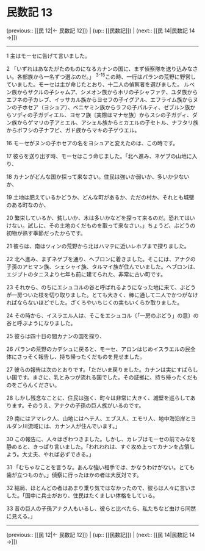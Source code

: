 # 民数記 13

(previous:: [[民 12|← 民数記 12]]) | (up:: [[民数記]]) | (next:: [[民 14|民数記 14 →]])

***




1 
主はモーセに告げて言いました。 



2 
「いずれはあなたがたのものになるカナンの国に、まず偵察隊を送り込みなさい。各部族から一名ずつ選ぶのだ。」 <sup class="versenum">3-15</sup>この時、一行はパランの荒野に野営していました。モーセは主が命じたとおり、十二人の偵察者を選びました。 ルベン族からザクルの子シャムア、シメオン族からホリの子シャファテ、ユダ族からエフネの子カレブ、イッサカル族からヨセフの子イグアル、エフライム族からヌンの子ホセア（ヨシュア）、ベニヤミン族からラフの子パルティ、ゼブルン族からソディの子ガディエル、ヨセフ族〔実際はマナセ族〕からスシの子ガディ、ダン族からゲマリの子アミエル、アシェル族からミカエルの子セトル、ナフタリ族からボフシの子ナフビ、ガド族からマキの子ゲウエル。 



16 
モーセがヌンの子ホセアの名をヨシュアと変えたのは、この時です。 



17 
彼らを送り出す時、モーセはこう命じました。「北へ進み、ネゲブの山地に入り、 



18 
カナンがどんな国か探って来なさい。住民は強いか弱いか、多いか少ないか、 



19 
土地は肥えているかどうか、どんな町があるか、ただの村か、それとも城壁のある町なのか、 



20 
繁栄しているか、貧しいか、木は多いかなどを探って来るのだ。恐れてはいけない。試しに、その土地のくだものを取って来なさい。」ちょうど、ぶどうの初物が熟す季節だったからです。 



21 
彼らは、南はツィンの荒野から北はハマテに近いレホブまで探りました。 



22 
北へ進み、まずネゲブを通り、ヘブロンに着きました。そこには、アナクの子孫のアヒマン族、シェシャイ族、タルマイ族が住んでいました。ヘブロンは、エジプトのタニスより七年も前に建てられた、非常に古い町です。 



23 
それから、のちにエシュコルの谷と呼ばれるようになった地に来て、ぶどうが一房ついた枝を切り取りました。とても大きく、棒に通して二人でかつがなければならないほどでした。ざくろやいちじくの実もいくらか取りました。 



24 
その時から、イスラエル人は、そこをエシュコル〔「一房のぶどう」の意〕の谷と呼ぶようになりました。 



25 
彼らは四十日の間カナンの国を探り、 



26 
パランの荒野のカデシュに戻ると、モーセ、アロンはじめイスラエルの民全体にさっそく報告し、持ち帰ったくだものを見せました。 



27 
彼らの報告は次のとおりです。「ただいま戻りました。カナンは実にすばらしい国です。まさに、乳とみつが流れる国でした。その証拠に、持ち帰ったくだものをごらんください。 



28 
しかし残念なことに、住民は強く、町々は非常に大きく、城壁を巡らしてあります。そのうえ、アナクの子孫の巨人族がいるのです。 



29 
南にはアマレク人、山地にはヘテ人、エブス人、エモリ人、地中海沿岸とヨルダン川流域には、カナン人が住んでいます。」 



30 
この報告に、人々はざわつきました。しかし、カレブはモーセの前でみなを静めると、きっぱり言いました。「われわれは、すぐ攻め上ってカナンを占領しよう。大丈夫、やれば必ずできる。」 



31 
「むちゃなことを言うな。あんな強い相手では、かなうわけがない。とても歯が立つものか。」偵察に行ったほかの者は大反対です。 



32 
結局、ほとんどの者はあまり乗り気ではなかったので、彼らは人々に言いました。「国中に兵士がおり、住民はたくましい体格をしている。 



33 
昔の巨人の子孫アナク人もいるし、彼らと比べたら、私たちなど虫けら同然に見える。」

***

(previous:: [[民 12|← 民数記 12]]) | (up:: [[民数記]]) | (next:: [[民 14|民数記 14 →]])
